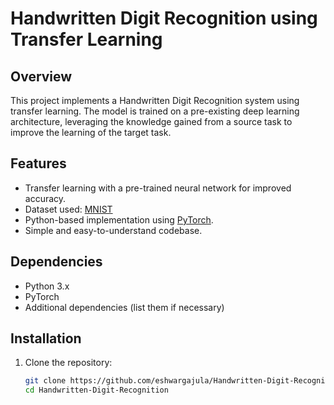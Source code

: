 # Handwritten Digit Recognition using Transfer Learning

## Overview

This project implements a Handwritten Digit Recognition system using transfer learning. The model is trained on a pre-existing deep learning architecture, leveraging the knowledge gained from a source task to improve the learning of the target task.

## Features

- Transfer learning with a pre-trained neural network for improved accuracy.
- Dataset used: [MNIST](http://yann.lecun.com/exdb/mnist/)
- Python-based implementation using [PyTorch](https://pytorch.org/).
- Simple and easy-to-understand codebase.

## Dependencies

- Python 3.x
- PyTorch
- Additional dependencies (list them if necessary)

## Installation

1. Clone the repository:

   ```bash
   git clone https://github.com/eshwargajula/Handwritten-Digit-Recognition.git
   cd Handwritten-Digit-Recognition

